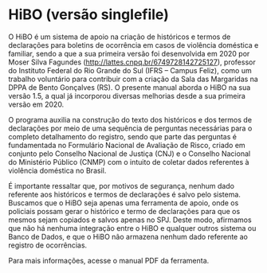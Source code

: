 # HiBO (versão singlefile)

O HiBO é um sistema de apoio na criação de históricos e termos de declarações para boletins 
de ocorrência em casos de violência doméstica e familiar, sendo a que a sua primeira versão
foi desenvolvida em 2020 por Moser Silva Fagundes (http://lattes.cnpq.br/6749728142725127),
professor do Instituto Federal do Rio Grande do Sul (IFRS – Campus Feliz), como um trabalho 
voluntário para contribuir com a criação da Sala das Margaridas na DPPA de Bento Gonçalves 
(RS). O presente manual aborda o HiBO na sua versão 1.5, a qual já incorporou diversas 
melhorias desde a sua primeira versão em 2020. 

O programa auxilia na construção do texto dos históricos e dos termos de declarações por meio 
de uma sequência de perguntas necessárias para o completo detalhamento do registro, sendo que
parte das perguntas é fundamentada no Formulário Nacional de Avaliação de Risco, criado em 
conjunto pelo Conselho Nacional de Justiça (CNJ) e o Conselho Nacional do Ministério Público
(CNMP) com o intuito de coletar dados referentes à violência doméstica no Brasil.

É importante ressaltar que, por motivos de segurança, nenhum dado referente aos históricos e
termos de declarações é salvo pelo sistema. Buscamos que o HiBO seja apenas uma ferramenta de
apoio, onde os policiais possam gerar o histórico e termo de declarações para que os mesmos
sejam copiados e salvos apenas no SPJ. Deste modo, afirmamos que não há nenhuma integração 
entre o HiBO e qualquer outros sistema ou Banco de Dados, e que o HiBO não armazena nenhum
dado referente ao registro de ocorrências.

Para mais informações, acesse o manual PDF da ferramenta.
